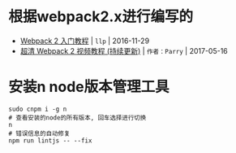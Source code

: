# 根据webpack2.x进行编写的
* [ Webpack 2 入门教程](https://llp0574.github.io/2016/11/29/getting-started-with-webpack2/) | `llp` | 2016-11-29
* [超清 Webpack 2 视频教程 (持续更新)](https://github.com/ParryQiu/DevOpenClub-Tech-Webpack2) | `作者：Parry` | 2017-05-16

# 安装n node版本管理工具
```
sudo cnpm i -g n
# 查看安装的node的所有版本, 回车选择进行切换
n
# 错误信息的自动修复
npm run lintjs -- --fix
```
